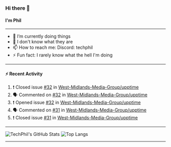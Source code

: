 ### Hi there 👋
#### I'm Phil

---

- 🔭 I’m currently doing things
- 🌱 I don't know what they are
- 📫 How to reach me: Discord: techphil
- ⚡ Fun fact: I rarely know what the hell I'm doing

---

#### ⚡ Recent Activity
<!--START_SECTION:activity-->
1. ❗️ Closed issue [#32](https://github.com//West-Midlands-Media-Group/upptime/issues/32) in [West-Midlands-Media-Group/upptime](https://github.com//West-Midlands-Media-Group/upptime)
2. 🗣 Commented on [#32](https://github.com//West-Midlands-Media-Group/upptime/issues/32) in [West-Midlands-Media-Group/upptime](https://github.com//West-Midlands-Media-Group/upptime)
3. ❗️ Opened issue [#32](https://github.com//West-Midlands-Media-Group/upptime/issues/32) in [West-Midlands-Media-Group/upptime](https://github.com//West-Midlands-Media-Group/upptime)
4. 🗣 Commented on [#31](https://github.com//West-Midlands-Media-Group/upptime/issues/31) in [West-Midlands-Media-Group/upptime](https://github.com//West-Midlands-Media-Group/upptime)
5. ❗️ Closed issue [#31](https://github.com//West-Midlands-Media-Group/upptime/issues/31) in [West-Midlands-Media-Group/upptime](https://github.com//West-Midlands-Media-Group/upptime)
<!--END_SECTION:activity-->

---

![TechPhil's GitHub Stats](https://github-readme-stats.vercel.app/api?username=techphil&count_private=true)
![Top Langs](https://github-readme-stats.vercel.app/api/top-langs/?username=techphil)

---
